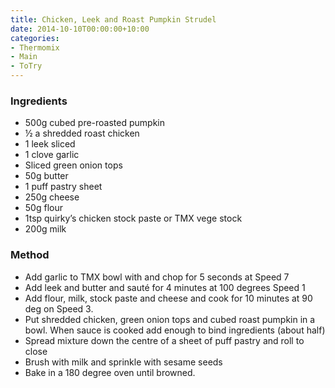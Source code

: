 ```yaml
---
title: Chicken, Leek and Roast Pumpkin Strudel
date: 2014-10-10T00:00:00+10:00
categories:
- Thermomix
- Main
- ToTry
---
```









### Ingredients

* 500g cubed pre-roasted pumpkin
* ½ a shredded roast chicken
* 1 leek sliced
* 1 clove garlic
* Sliced green onion tops
* 50g butter
* 1 puff pastry sheet
* 250g cheese
* 50g flour
* 1tsp quirky’s chicken stock paste or TMX vege stock
* 200g milk

### Method

* Add garlic to TMX bowl with and chop for 5 seconds at Speed 7
* Add leek and butter and sauté for 4 minutes at 100 degrees Speed 1
* Add flour, milk, stock paste and cheese and cook for 10 minutes at 90 deg on Speed 3.
* Put shredded chicken, green onion tops and cubed roast pumpkin in a bowl.  When sauce is cooked add enough to bind ingredients (about half)
* Spread mixture down the centre of a sheet of puff pastry and roll to close
* Brush with milk and sprinkle with sesame seeds
* Bake in a 180 degree oven until browned.
